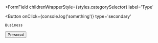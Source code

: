 <FormField
  childrenWrapperStyle={styles.categorySelector}
  label='Type'
>
  <Button
    onClick={console.log('something')}
    type='secondary'
  >
    Business
  </Button>
  <Button
    onClick={console.log('something')}
    type='secondary'
  >
    Personal
  </Button>
</FormField>
